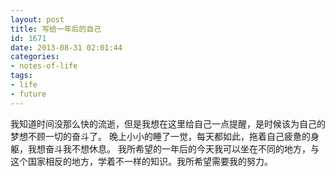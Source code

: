 ```yaml
---
layout: post
title: 写给一年后的自己
id: 1671
date: 2013-08-31 02:01:44
categories: 
- notes-of-life
tags:
- life
- future
---
```


我知道时间没那么快的流逝，但是我想在这里给自己一点提醒，是时候该为自己的梦想不顾一切的奋斗了。 晚上小小的睡了一觉，每天都如此，拖着自己疲惫的身躯，我想奋斗我不想休息。 我所希望的一年后的今天我可以坐在不同的地方，与这个国家相反的地方，学着不一样的知识。我所希望需要我的努力。